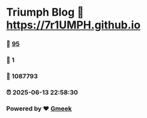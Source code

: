 # Triumph Blog :link: https://7r1UMPH.github.io 
### :page_facing_up: [95](https://7r1UMPH.github.io/tag.html) 
### :speech_balloon: 1 
### :hibiscus: 1087793 
### :alarm_clock: 2025-06-13 22:58:30 
### Powered by :heart: [Gmeek](https://github.com/Meekdai/Gmeek)
